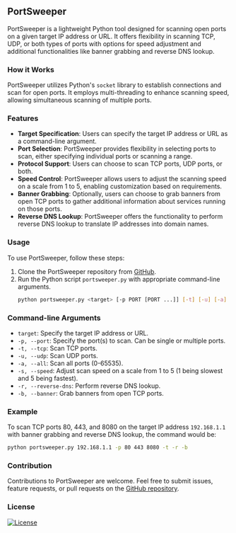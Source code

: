 ## PortSweeper

PortSweeper is a lightweight Python tool designed for scanning open ports on a given target IP address or URL. It offers flexibility in scanning TCP, UDP, or both types of ports with options for speed adjustment and additional functionalities like banner grabbing and reverse DNS lookup.

### How it Works

PortSweeper utilizes Python's `socket` library to establish connections and scan for open ports. It employs multi-threading to enhance scanning speed, allowing simultaneous scanning of multiple ports.

### Features

- **Target Specification**: Users can specify the target IP address or URL as a command-line argument.
- **Port Selection**: PortSweeper provides flexibility in selecting ports to scan, either specifying individual ports or scanning a range.
- **Protocol Support**: Users can choose to scan TCP ports, UDP ports, or both.
- **Speed Control**: PortSweeper allows users to adjust the scanning speed on a scale from 1 to 5, enabling customization based on requirements.
- **Banner Grabbing**: Optionally, users can choose to grab banners from open TCP ports to gather additional information about services running on those ports.
- **Reverse DNS Lookup**: PortSweeper offers the functionality to perform reverse DNS lookup to translate IP addresses into domain names.

### Usage

To use PortSweeper, follow these steps:

1. Clone the PortSweeper repository from [GitHub](https://github.com/LupusJM).
2. Run the Python script `portsweeper.py` with appropriate command-line arguments.
    ```bash
    python portsweeper.py <target> [-p PORT [PORT ...]] [-t] [-u] [-a] [-s SPEED] [-r] [-b]
    ```

### Command-line Arguments

- `target`: Specify the target IP address or URL.
- `-p, --port`: Specify the port(s) to scan. Can be single or multiple ports.
- `-t, --tcp`: Scan TCP ports.
- `-u, --udp`: Scan UDP ports.
- `-a, --all`: Scan all ports (0-65535).
- `-s, --speed`: Adjust scan speed on a scale from 1 to 5 (1 being slowest and 5 being fastest).
- `-r, --reverse-dns`: Perform reverse DNS lookup.
- `-b, --banner`: Grab banners from open TCP ports.

### Example

To scan TCP ports 80, 443, and 8080 on the target IP address `192.168.1.1` with banner grabbing and reverse DNS lookup, the command would be:
```bash
python portsweeper.py 192.168.1.1 -p 80 443 8080 -t -r -b
```

### Contribution

Contributions to PortSweeper are welcome. Feel free to submit issues, feature requests, or pull requests on the [GitHub repository](https://github.com/LupusJM).

### License

[![License](https://img.shields.io/badge/license-MIT-blue.svg)](https://github.com/lupusjm/PortSweeper/blob/main/LICENSE)

